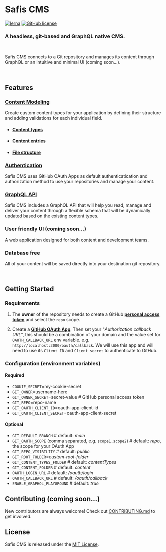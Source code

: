 # Safis CMS


[![lerna](https://img.shields.io/badge/maintained%20with-lerna-cc00ff.svg)](https://lerna.js.org/)  [![GitHub license](https://img.shields.io/badge/license-MIT-blue.svg)](https://github.com/safistech/safis-cms/blob/master/LICENSE)


### A headless, git-based and GraphQL native CMS.

<br/>

Safis CMS connects to a Git repository and manages its content through GraphQL or an intuitive and minimal UI (coming soon...).

<br/>

## Features

### [Content Modeling](./content-modeling.md)
Create custom content types for your application by defining their structure and adding validations for each individual field.

- #### [Content types](./content-modeling.md#content-types)

- #### [Content entries](./content-modeling.md#content-entries)

- #### [File structure](./content-modeling.md#file-structure)

### [Authentication](./authentication/md)
Safis CMS uses GitHub OAuth Apps as default authenticatication and authorization method to use your repositories and manage your content.

### [GraphQL API](./graphql.md)
Safis CMS includes a GraphQL API that will help you read, manage and deliver your content through a flexible schema that will be dynamically updated based on the existing content types.

### User friendly UI (coming soon...)
A web application designed for both content and development teams.

### Database free
All of your content will be saved directly into your destination git repository.

<br/>

## Getting Started

### Requirements

1. The **owner** of the repository needs to create a GitHub **[personal access token](https://docs.github.com/en/github/authenticating-to-github/creating-a-personal-access-token)** and select the `repo` scope.

2. Create a **[GitHub OAuth App](https://docs.github.com/en/developers/apps/creating-an-oauth-app)**.
  Then set your "*Authorization callback URL*", this should be a combination of your domain and the value set for `OAUTH_CALLBACK_URL` env variable. e.g. `http://localhost:3000/oauth/callback`. We will use this app and will need to use its `Client ID` and `Client secret` to authenticate to GitHub.

### Configuration (environment variables)

#### Required
- `COOKIE_SECRET`=my-cookie-secret
- `GIT_OWNER`=username-here
- `GIT_OWNER_SECRET`=secret-value # GitHub personal access token
- `GIT_REPO`=repo-name
- `GIT_OAUTH_CLIENT_ID`=oauth-app-client-id
- `GIT_OAUTH_CLIENT_SECRET`=oauth-app-client-secret

#### Optional
- `GIT_DEFAULT_BRANCH` # default: *main*
- `GIT_OAUTH_SCOPE` (comma separated, e.g. `scope1,scope2`) # default: *repo*, the scope for your OAuth App
- `GIT_REPO_VISIBILITY` # default: *public*
- `GIT_ROOT_FOLDER`=*custom-root-folder*
- `GIT_CONTENT_TYPES_FOLDER` # default: *contentTypes*
- `GIT_CONTENT_FOLDER` # default: *content*
- `OAUTH_LOGIN_URL` # default: */oauth/login*
- `OAUTH_CALLBACK_URL` # default: */oauth/callback*
- `ENABLE_GRAPHQL_PLAYGROUND` # default: *true*


## Contributing (coming soon...)
New contributors are always welcome! Check out [CONTRIBUTING.md](./CONTRIBUTING.md) to get involved.

<!-- ## Change Log
This project adheres to Semantic Versioning. Every release is documented on the Github Releases page. -->

## License
Safis CMS is released under the [MIT License](https://github.com/safis-io/safis-cms/blob/main/LICENSE).
<!--  Please make sure you understand its implications and guarantees. -->